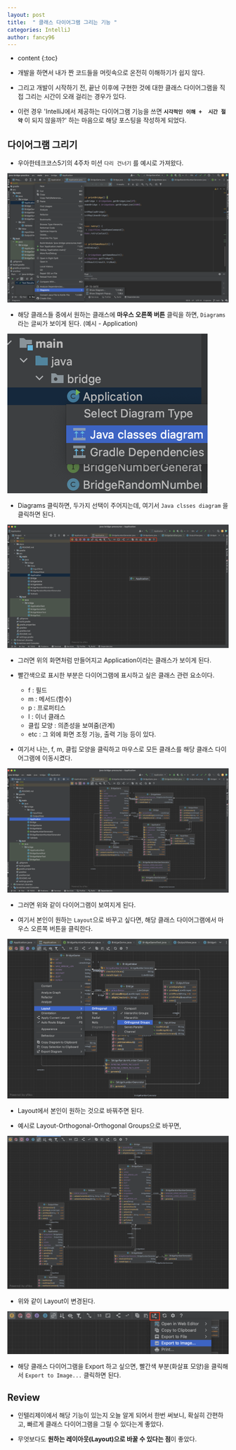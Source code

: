 ```yaml
---
layout: post
title:  " 클래스 다이어그램 그리는 기능 "
categories: IntelliJ
author: fancy96
---
```

* content
{:toc}

* 개발을 하면서 내가 짠 코드들을 머릿속으로 온전히 이해하기가 쉽지 않다.

* 그리고 개발이 시작하기 전, 끝난 이후에 구현한 것에 대한 클래스 다이어그램을 직접 그리는 시간이 오래 걸리는 경우가 있다.

* 이런 경우 'IntelliJ에서 제공하는 다이어그램 기능을 쓰면 **`시각적인 이해 +  시간 절약`** 이 되지 않을까?' 하는 마음으로 해당 포스팅을 작성하게 되었다.

## 다이어그램 그리기

* 우아한테크코스5기의 4주차 미션 `다리 건너기` 를 예시로 가져왔다.


![](/assets/img/intellij/IntelliJ-Class-Diagram_1.png)


* 해당 클래스들 중에서 원하는 클래스에 **마우스 오른쪽 버튼** 클릭을 하면, `Diagrams`라는 글씨가 보이게 된다. (예시 - Application)

![](/assets/img/intellij/IntelliJ-Class-Diagram_2.png)


* Diagrams 클릭하면, 두가지 선택이 주어지는데, 여기서 `Java clsses diagram` 을 클릭하면 된다.

![](/assets/img/intellij/IntelliJ-Class-Diagram_3.png)


* 그러면 위의 화면처럼 만들어지고 Application이라는 클래스가 보이게 된다.

* 빨간색으로 표시한 부분은 다이어그램에 표시하고 싶은 클래스 관련 요소이다.
     
    * f : 필드
    * m : 메서드(함수)
    * p : 프로퍼티스
    * I : 이너 클래스
    * 클립 모양 : 의존성을 보여줌(관계)
    * etc : 그 외에 화면 조정 기능, 출력 기능 등이 있다.


* 여기서 나는, f, m, 클립 모양을 클릭하고 마우스로 모든 클래스를 해당 클래스 다이어그램에 이동시켰다.

![](/assets/img/intellij/IntelliJ-Class-Diagram_4.png)


* 그러면 위와 같이 다이어그램이 보여지게 된다.

* 여기서 본인이 원하는 `Layout`으로 바꾸고 싶다면, 해당 클래스 다이어그램에서 마우스 오른쪽 버튼을 클릭한다.

![](/assets/img/intellij/IntelliJ-Class-Diagram_5.png)


* Layout에서 본인이 원하는 것으로 바꿔주면 된다.

* 예시로 Layout-Orthogonal-Orthogonal Groups으로 바꾸면,

![](/assets/img/intellij/IntelliJ-Class-Diagram_6.png)


* 위와 같이 Layout이 변경된다.

![](/assets/img/intellij/IntelliJ-Class-Diagram_7.png)


* 해당 클래스 다이어그램을 Export 하고 싶으면, 빨간색 부분(화살표 모양)을 클릭해서 `Export to Image...` 클릭하면 된다.


## Review

* 인텔리제이에서 해당 기능이 있는지 오늘 알게 되어서 한번 써보니, 확실히 간편하고, 빠르게 클래스 다이어그램을 그릴 수 있다는게 좋았다.

* 무엇보다도 **원하는 레이아웃(Layout)으로 바꿀 수 있다는 점**이 좋았다.